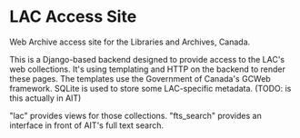 # LAC Access Site

Web Archive access site for the Libraries and Archives, Canada.

This is a Django-based backend designed to provide access to the LAC's web collections. It's using templating and HTTP on the backend to render these pages. The templates use the Government of Canada's GCWeb framework. SQLite is used to store some LAC-specific metadata. (TODO: is this actually in AIT)

"lac" provides views for those collections.
"fts_search" provides an interface in front of AIT's full text search.
